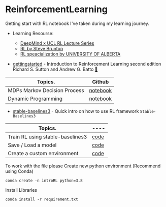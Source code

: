 # ReinforcementLearning
Getting start with RL notebook I've taken during my learning journey. 
- Learning Resourse:
  - [DeepMind x UCL RL Lecture Series](https://www.youtube.com/playlist?list=PLqYmG7hTraZCRwoyGxvQkqVrZgDQi4m-5)
  - [RL by Steve Brunton](https://www.youtube.com/playlist?list=PLMrJAkhIeNNQe1JXNvaFvURxGY4gE9k74)
  - [RL speacialization by UNIVERSITY OF ALBERTA](https://www.coursera.org/specializations/reinforcement-learning)

- [gettingstarted](https://github.com/theaveas/ReinforcementLearning/tree/main/gettingstarted) - Introduction to Reinforcement Learning second edition Richard S. Sutton and Andrew G. Batto [📖](https://www.amazon.com/Reinforcement-Learning-Introduction-Adaptive-Computation/dp/0262039249/ref=sr_1_1?crid=79DCXH1XTMB3&keywords=introduction+to+reinforcement+learning&qid=1650816674&s=books&sprefix=introduction+to+reinfo%2Cstripbooks%2C328&sr=1-1)


| Topics.         | Github |
| -------------   | :---------: |
| MDPs Markov Decision Process  | [notebook](https://github.com/theaveas/ReinforcementLearning/blob/main/gettingstarted/01_mdps.ipynb) |
| Dynamic Programming           | [notebook]() |


- [stable-baselines3](https://stable-baselines3.readthedocs.io/en/master/guide/install.html) - Quick intro on how to use RL framework `Stable-Baselines3` 

| Topics.         | ---- |
| -------------   | ---- |
| Train RL using stable-baselines3 | [code](https://github.com/theaveas/ReinforcementLearning/blob/main/stable-baselines3/train.py) |
| Save / Load a model | [code]() |
| Create a custom environment | [code]() |


To work with the file please Create new python environment (Recommend using Conda)
```
conda create -n introRL python=3.8
```
Install Libraries
```
conda install -r requirement.txt
```

